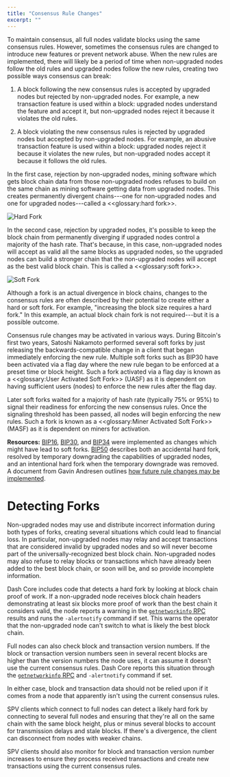```yaml
---
title: "Consensus Rule Changes"
excerpt: ""
---
```

To maintain consensus, all full nodes validate blocks using the same consensus rules. However, sometimes the consensus rules are changed to introduce new features or prevent network abuse. When the new rules are implemented, there will likely be a period of time when non-upgraded nodes follow the old rules and upgraded nodes follow the new rules, creating two possible ways consensus can break:

1. A block following the new consensus rules is accepted by upgraded nodes but rejected by non-upgraded nodes. For example, a new transaction feature is used within a block: upgraded nodes understand the feature and accept it, but non-upgraded nodes reject it because it violates the old rules.

2. A block violating the new consensus rules is rejected by upgraded nodes but accepted by non-upgraded nodes. For example, an abusive transaction feature is used within a block: upgraded nodes reject it because it violates the new rules, but non-upgraded nodes accept it because it follows the old rules.

In the first case, rejection by non-upgraded nodes, mining software which gets block chain data from those non-upgraded nodes refuses to build on the same chain as mining software getting data from upgraded nodes. This creates permanently divergent chains---one for non-upgraded nodes and one for upgraded nodes---called a <<glossary:hard fork>>.

![Hard Fork](https://dash-docs.github.io/img/dev/en-hard-fork.svg)

In the second case, rejection by upgraded nodes, it's possible to keep the block chain from permanently diverging if upgraded nodes control a majority of the hash rate. That's because, in this case, non-upgraded nodes will accept as valid all the same blocks as upgraded nodes, so the upgraded nodes can build a stronger chain that the non-upgraded nodes will accept as the best valid block chain. This is called a <<glossary:soft fork>>.

![Soft Fork](https://dash-docs.github.io/img/dev/en-soft-fork.svg)

Although a fork is an actual divergence in block chains, changes to the consensus rules are often described by their potential to create either a hard or soft fork. For example, "increasing the block size requires a hard fork." In this example, an actual block chain fork is not required---but it is a possible outcome.

Consensus rule changes may be activated in various ways. During Bitcoin's first two years, Satoshi Nakamoto performed several soft forks by just releasing the backwards-compatible change in a client that began immediately enforcing the new rule. Multiple soft forks such as BIP30 have been activated via a flag day where the new rule began to be enforced at a preset time or block height. Such a fork activated via a flag day is known as a <<glossary:User Activated Soft Fork>> (UASF) as it is dependent on having sufficient users (nodes) to enforce the new rules after the flag day.

Later soft forks waited for a majority of hash rate (typically 75% or 95%) to signal their readiness for enforcing the new consensus rules. Once the signaling threshold has been passed, all nodes will begin enforcing the new rules. Such a fork is known as a <<glossary:Miner Activated Soft Fork>> (MASF) as it is dependent on miners for activation.

**Resources:** [BIP16](https://github.com/bitcoin/bips/blob/master/bip-0016.mediawiki), [BIP30](https://github.com/bitcoin/bips/blob/master/bip-0030.mediawiki), and [BIP34](https://github.com/bitcoin/bips/blob/master/bip-0034.mediawiki) were implemented as changes which might have lead to soft forks. [BIP50](https://github.com/bitcoin/bips/blob/master/bip-0050.mediawiki) describes both an accidental hard fork, resolved by temporary downgrading the capabilities of upgraded nodes, and an intentional hard fork when the temporary downgrade was removed. A document from Gavin Andresen outlines [how future rule changes may be implemented](https://gist.github.com/gavinandresen/2355445).

# Detecting Forks

Non-upgraded nodes may use and distribute incorrect information during both types of forks, creating several situations which could lead to financial loss. In particular, non-upgraded nodes may relay and accept transactions that are considered invalid by upgraded nodes and so will never become part of the universally-recognized best block chain. Non-upgraded nodes may also refuse to relay blocks or transactions which have already been added to the best block chain, or soon will be, and so provide incomplete information.

Dash Core includes code that detects a hard fork by looking at block chain proof of work. If a non-upgraded node receives block chain headers demonstrating at least six blocks more proof of work than the best chain it considers valid, the node reports a warning in the [`getnetworkinfo` RPC](core-api-ref-remote-procedure-calls-network#section-getnetworkinfo) results and runs the `-alertnotify` command if set.  This warns the operator that the non-upgraded node can't switch to what is likely the best block chain.

Full nodes can also check block and transaction version numbers. If the block or transaction version numbers seen in several recent blocks are higher than the version numbers the node uses, it can assume it doesn't use the current consensus rules. Dash Core reports this situation through the [`getnetworkinfo` RPC](core-api-ref-remote-procedure-calls-network#section-getnetworkinfo) and `-alertnotify` command if set.

In either case, block and transaction data should not be relied upon if it comes from a node that apparently isn't using the current consensus rules.

SPV clients which connect to full nodes can detect a likely hard fork by connecting to several full nodes and ensuring that they're all on the same chain with the same block height, plus or minus several blocks to account for transmission delays and stale blocks.  If there's a divergence, the client can disconnect from nodes with weaker chains.

SPV clients should also monitor for block and transaction version number increases to ensure they process received transactions and create new transactions using the current consensus rules.